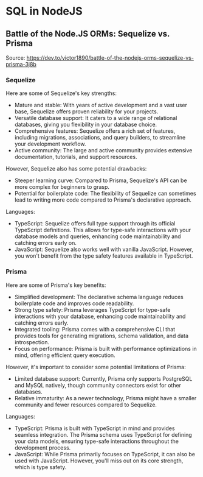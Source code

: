 # SQL in NodeJS

## Battle of the Node.JS ORMs: Sequelize vs. Prisma

Source: https://dev.to/victor1890/battle-of-the-nodejs-orms-sequelize-vs-prisma-3j8b

### Sequelize

Here are some of Sequelize's key strengths:

* Mature and stable: With years of active development and a vast user base, Sequelize offers proven reliability for your projects.
* Versatile database support: It caters to a wide range of relational databases, giving you flexibility in your database choice.
* Comprehensive features: Sequelize offers a rich set of features, including migrations, associations, and query builders, to streamline your development workflow.
* Active community: The large and active community provides extensive documentation, tutorials, and support resources.

However, Sequelize also has some potential drawbacks:

* Steeper learning curve: Compared to Prisma, Sequelize's API can be more complex for beginners to grasp.
* Potential for boilerplate code: The flexibility of Sequelize can sometimes lead to writing more code compared to Prisma's declarative approach.

Languages:

* TypeScript: Sequelize offers full type support through its official TypeScript definitions. This allows for type-safe interactions with your database models and queries, enhancing code maintainability and catching errors early on.
* JavaScript: Sequelize also works well with vanilla JavaScript. However, you won't benefit from the type safety features available in TypeScript.

### Prisma

Here are some of Prisma's key benefits:

* Simplified development: The declarative schema language reduces boilerplate code and improves code readability.
* Strong type safety: Prisma leverages TypeScript for type-safe interactions with your database, enhancing code maintainability and catching errors early.
* Integrated tooling: Prisma comes with a comprehensive CLI that provides tools for generating migrations, schema validation, and data introspection.
* Focus on performance: Prisma is built with performance optimizations in mind, offering efficient query execution.

However, it's important to consider some potential limitations of Prisma:

* Limited database support: Currently, Prisma only supports PostgreSQL and MySQL natively, though community connectors exist for other databases.
* Relative immaturity: As a newer technology, Prisma might have a smaller community and fewer resources compared to Sequelize.

Languages:

* TypeScript: Prisma is built with TypeScript in mind and provides seamless integration. The Prisma schema uses TypeScript for defining your data models, ensuring type-safe interactions throughout the development process.
* JavaScript: While Prisma primarily focuses on TypeScript, it can also be used with JavaScript. However, you'll miss out on its core strength, which is type safety.
